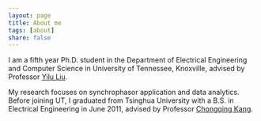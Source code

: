```yaml
---
layout: page
title: About me
tags: [about]
share: false
---
```


I am a fifth year Ph.D. student in the Department of Electrical Engineering and Computer Science in University of Tennessee, Knoxville,  advised by Professor [Yilu Liu](http://www.eecs.utk.edu/people/faculty/liu). 

My research focuses on synchrophasor application and data analytics. Before joining UT, I graduated from Tsinghua University with a B.S. in Electrical Engineering in June 2011, advised by Professor [Chongqing Kang](http://www.eea.tsinghua.edu.cn/cn/faculties/cqkang).

